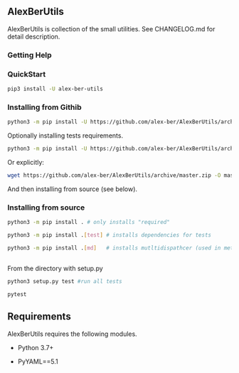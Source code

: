 ## AlexBerUtils

AlexBerUtils is collection of the small utilities. See CHANGELOG.md for detail description.



### Getting Help


### QuickStart
```bash
pip3 install -U alex-ber-utils
```


### Installing from Githib

```bash
python3 -m pip install -U https://github.com/alex-ber/AlexBerUtils/archive/master.zip
```
Optionally installing tests requirements.

```bash
python3 -m pip install -U https://github.com/alex-ber/AlexBerUtils/archive/master.zip#egg=alex-ber-utils[tests]
```

Or explicitly:

```bash
wget https://github.com/alex-ber/AlexBerUtils/archive/master.zip -O master.zip; unzip master.zip; rm master.zip
```
And then installing from source (see below).


### Installing from source
```bash
python3 -m pip install . # only installs "required"
```
```bash
python3 -m pip install .[test] # installs dependencies for tests
```
```bash
python3 -m pip install .[md]   # installs mutltidispathcer (used in method_overloading_test.py)
```
##

From the directory with setup.py
```bash
python3 setup.py test #run all tests
```
```bash
pytest
```



## Requirements


AlexBerUtils requires the following modules.

* Python 3.7+

* PyYAML==5.1